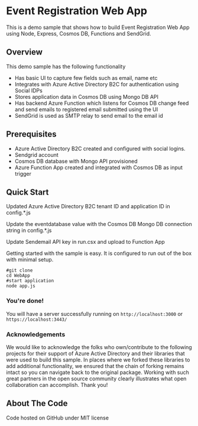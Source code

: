 # Event Registration Web App

This is a demo sample that shows how to build  Event Registration Web App using Node, Express, Cosmos DB, Functions and SendGrid.


## Overview
This demo sample has the following functionality

- Has basic UI to capture few fields such as email, name etc
- Integrates with Azure Active Directory B2C for authentication using Social IDPs
- Stores application data in Cosmos DB using Mongo DB API
- Has backend Azure Function which listens for Cosmos DB change feed and send emails to registered email submitted      using the UI
- SendGrid is used as SMTP relay to send email to the email id

## Prerequisites
- Azure Active Directory B2C created and configured with social logins. 
- Sendgrid account
- Cosmos DB database with Mongo API provisioned
- Azure Function App created and integrated with Cosmos DB as input trigger

## Quick Start



Updated Azure Active Directory B2C tenant ID and application ID in config.*.js

Update the eventdatabase value with the Cosmos DB Mongo DB connection string in config.*.js 

Update Sendemail API key in run.csx and upload to Function App

Getting started with the sample is easy. It is configured to run out of the box with minimal setup.

    #git clone
    cd WebApp
    #start application
    node app.js


### You're done!

You will have a server successfully running on `http://localhost:3000` or `https://localhost:3443/`



### Acknowledgements

We would like to acknowledge the folks who own/contribute to the following projects for their support of Azure Active Directory and their libraries that were used to build this sample. In places where we forked these libraries to add additional functionality, we ensured that the chain of forking remains intact so you can navigate back to the original package. Working with such great partners in the open source community clearly illustrates what open collaboration can accomplish. Thank you!


## About The Code

Code hosted on GitHub under MIT license
